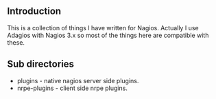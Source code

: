 ## Introduction

This is a collection of things I have written for Nagios. Actually I use Adagios with Nagios 3.x so most of the things here are compatible with these.

## Sub directories
  * plugins - native nagios server side plugins.
  * nrpe-plugins - client side nrpe plugins.
